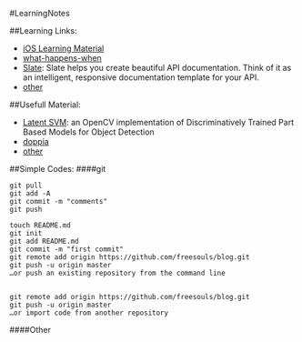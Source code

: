 #LearningNotes

##Learning Links:
- [iOS Learning Material](https://github.com/Aufree/trip-to-iOS)
- [what-happens-when](https://github.com/alex/what-happens-when)
- [Slate](https://github.com/tripit/slate):
Slate helps you create beautiful API documentation. Think of it as an intelligent, responsive documentation template for your API.
- [other]()

##Usefull Material:
- [Latent SVM](http://docs.opencv.org/modules/objdetect/doc/latent_svm.html):
an OpenCV implementation of Discriminatively Trained Part Based Models for Object Detection
- [doppia](https://bitbucket.org/rodrigob/doppia)
- [other]()

##Simple Codes:
####git
```git
git pull
git add -A
git commit -m "comments"
git push
```

```
touch README.md
git init
git add README.md
git commit -m "first commit"
git remote add origin https://github.com/freesouls/blog.git
git push -u origin master
…or push an existing repository from the command line


git remote add origin https://github.com/freesouls/blog.git
git push -u origin master
…or import code from another repository
```

####Other
